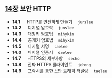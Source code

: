 ## [14장](./14_Secure_HTTP.md) 보안 HTTP
- __14.1__ 　 HTTP를 안전하게 만들기　 `junslee`
- __14.2__ 　 디지털 암호학　 `junslee`
- __14.3__ 　 대칭키 암호법　 `mihykim`
- __14.4__ 　 공개키 암호법　 `mihykim`
- __14.5__ 　 디지털 서명　 `daelee`
- __14.6__ 　 디지털 인증서　 `daelee`
- __14.7__ 　 HTTPS의 세부사항　 `secho`
- __14.8__ 　 진짜 HTTPS 클라이언트　 `jehong`
- __14.9__ 　 프락시를 통한 보안 트래픽 터널링　 `taelee`
